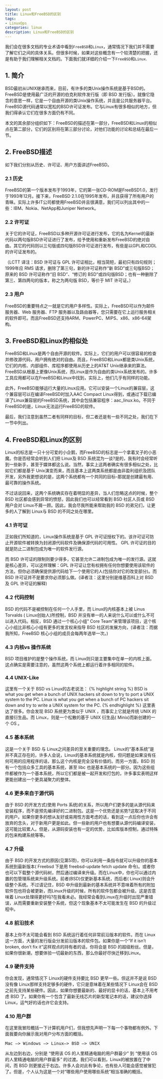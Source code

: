 ```yaml
---
layout: post
title: Linux和FreeBSD的区别
tags:
- LinuxOps
categories: linux
description: Linux和FreeBSD的区别
---
```


我们会在很多文档的专业术语中看到```FreeBSD```和```Linux```，通常情况下我们并不需要了解它们之间的具体关系。但很多时候，如果对这些概念有一个较清楚的把握，还是有助于我们理解相关文档的。下面我们就详细的介绍一下```FreeBSD```和```Linux```.

<!-- more -->



## 1. 简介
BSD最初从UNIX继承而来，目前，有许多的类Unix操作系统是基于BSD的。FreeBSD是使用最广泛的开源的伯克利软件发行版（即 BSD 发行版）。就像它隐含的意思一样，它是一个自由开源的类Unix操作系统，并且是公共服务器平台。FreeBSD源代码通常以宽松的BSD许可证发布。它与Linux有很多相似的地方，但我们得承认它们在很多方面仍有不同。

本文的其余部分组织如下：FreeBSD的描述在第一部分，FreeBSD和Linux的相似点在第二部分，它们的区别将在第三部分讨论，对他们功能的讨论和总结在最后一节。

## 2. FreeBSD描述

如下我们分别从历史、许可证、用户方面讲述FreeBSD。

### 2.1 历史
FreeBSD的第一个版本发布于1993年，它的第一张CD-ROM是FreeBSD1.0，发行于1993年12月。接下来，FreeBSD 2.1.0在1995年发布，并且获得了所有用户的青睐。实际上许多IT公司都使用FreeBSD并且很满意，我们可以列出其中的一些：IBM、Nokia、NetApp和Juniper Network。
 

### 2.2 许可证
关于它的许可证，FreeBSD以多种开源许可证进行发布，它的名为Kernel的最新代码以两句版BSD许可证进行了发布，给予使用和重新发布FreeBSD的绝对自由。其它的代码则以三句版或四句版BSD许可证进行发布，有些是以GPL和CDDL的许可证发布的。

（LCTT 译注：BSD 许可证与 GPL 许可证相比，相当简短，最初只有四句规则；1999年应 RMS 请求，删除了第三句，新的许可证称作“新 BSD”或三句版BSD；原来的 BSD 许可证称作“旧 BSD”、“修订的 BSD”或四句版BSD；也有一种删除了第三、第四两句的版本，称之为两句版 BSD，等价于 MIT 许可证。）

 
### 2.3 用户
FreeBSD的重要特点之一就是它的用户多样性。实际上，FreeBSD可以作为邮件服务器、Web 服务器、FTP 服务器以及路由器等，您只需要在它上运行服务相关的软件即可。而且FreeBSD还支持ARM、PowerPC、MIPS、x86、x86-64架构。


## 3. FreeBSD和Linux的相似处
FreeBSD和Linux是两个自由开源的软件。实际上，它们的用户可以很容易的检查并修改源代码，用户拥有绝对的自由。而且，FreeBSD和Linux都是类Unix系统，它们的内核、内部组件、库程序都使用从历史上的AT&T Unix继承来的算法。FreeBSD从根基上更像Unix系统，而Linux是作为自由的类Unix系统发布的。许多工具应用都可以在FreeBSD和Linux中找到，实际上，他们几乎有同样的功能。

此外，FreeBSD能够运行大量的Linux应用。它可以安装一个Linux的兼容层，这个兼容层可以在编译FreeBSD时加入AAC Compact Linux得到，或通过下载已编译了Linux兼容层的FreeBSD系统，其中会包括兼容程序：aac_linux.ko。不同于FreeBSD的是，Linux无法运行FreeBSD的软件。

最后，我们注意到虽然二者有同样的目标，但二者还是有一些不同之处，我们在下一节中列出。

## 4. FreeBSD和Linux的区别
Linux的标志是一只十分可爱的小企鹅，而FreeBSD的标志是一个拿着叉子的小恶魔。你是否经常会听到人们把 Linux及 BSD 系统混为一谈?是的，我有时会经常听到一些新手，甚至于媒体都这么说。当然，事实上这两者确实有很多相似之处，比如它们都是基于 Unix演变而来，而且基本上这两类系统都是由非盈利组织及团队开发，另外我更想说的是，这两个系统都有一个共同的目标–那就是创建最有用、最可靠的操作系统。

不过话说回来，这两个系统确实存在着明显的差异，当人们忽略这点的时候，整个 BSD 社区都会感到异常的愤怒，因此我们也可以经常看到 BSD 社区人员或 BSD 用户会对 Linux不屑一顾。因此，我会尽我所能来帮助我的 BSD 的弟兄们，让更多的人了解到 Linux与 BSD 的不同之处在哪里。

### 4.1 许可证

正如我们所知道的，Linux操作系统是基于 GPL 许可证授权下的。该许可证可防止开源软件被转换为封闭源代码软件及确保源代码的可用性。 GPL 许可证的目的就是防止二进制包成为唯一的软件发行源。

而 BSD 许可证的限制则要少得多，它甚至允许二进制包成为唯一的发行源。这就是核心差异，可以这样理解：GPL 许可证让您有权拥有任何你想要使用该软件的方法，但你必须确保提供源代码给下一个使用它的人(包括你对它的改变部分)。而 BSD 许可证并不是要求你必须那么做。(译者注：这里分别是维基百科上对 BSD 及 GPL 许可证的解释)

### 4.2 代码控制
BSD 的代码不是被控制在任何一个人手里，而 Linux的内核基本上被 Linus Torvalds ( Linux创始人)所控制，BSD 并没有单一的人来说什么可以或什么不可以进入代码。相反，BSD 通过一个核心小组” Core Team”来管理该项目，这个核心小组比非核心小组有更多的发言权来指导 BSD 社区的发展方向，(译者注：而据我所知，FreeBSD 核心小组的成员会每两年选举一次。)

### 4.3 内核vs 操作系统
BSD 项目维护的是整个操作系统，而 Linux则只是主要集中在单一的内核上面。这点确实是需要注意的，虽然这两个系统上都运行着许多相同的软件。

 
### 4.4 UNIX-Like
这里有一个关于 BSD vs Linux的古老说法：
{% highlight string %}
BSD is what you get when a bunch of UNIX hackers sit down to try to port a UNIX system to the PC. 
Linux is what you get when a bunch of PC hackers sit down and try to write a UNIX system for the PC.
{% endhighlight %}
这里表达了很多。你会发现 BSD 系统更为类似于 UNIX ，而事实上它就是传统 UNIX 的直接衍生品。而 Linux，则是一个松散的基于 UNIX 衍生品( Minix)而新创建的一个 OS 。

### 4.5 基本系统
这是一个关于 BSD 与 Linux之间差异的至关重要的理念。 Linux的“基本系统”是并不真正存在的，许多人会说，Linux的基本系统就是内核，但问题是如果没有任何可用的应用程序的话，那么这个内核是完全没有价值的。而另一方面，BSD 则有一个包括众多工具的基本系统，甚至 libc 也是基本系统的一部分。因为这些组件都被作为一个基本系统，所以它们都是被一起开发和打包的，许多事实表明这样更能创建出一个更具凝聚力的整体。

### 4.6 更多来自于源代码
由于 BSD 的开发方式(使用 Ports 系统)的关系，所以用户们更多的是从源代码来安装程序，而不是预先编译好的二进制包。这是一个优势还是劣势?这取决于不同的用户。如果你更多的想从友好或易用性方面考虑的话，看到这一点后你也许会有放弃的念头，对于新用户更是如此。但一些新的用户也有想要从源代码编译安装，这可能比较累人。但是，从源码安装也有一定的优势，比如库版本控制，通过特殊的包来构建系统等等。

### 4.7 升级
由于 BSD 的开发方式的原因(见第5项)，你可以利用一条指令就可以升级你的基本系统到最新版本( Freebsd 下是用 freebsd-update fetch update 命令)。或者你也可以下载整个源代码树，然后通过编译来升级。而在Linux中，你也可以通过内置的包管理系统来升级系统。前者(BSD)仅更新基本系统，而后者( Linux)则会升级整个系统。不过请记住，BSD 中升级到最新的基本系统并不意味着所有的附加软件包也将会被更新，而Linux升级的时候，所有的软件包都会被升级。这是否意味着 Linux处理得更好吗?在我看未必。我经常会看到Linux在升级时出现严重错误，从而需要重新安装整个系统，但这个现象基本不太可能发生在 BSD 的升级过程中。

### 4.8 前沿技术
基本上你不太可能会看到 BSD 系统运行着任何非常前沿版本的软件。而在 Linux这一方面，大量的发行版会分发前沿版本的软件包。如果你是一个“If it isn’t broken, don’t fix it”这样观点的持有者的话，你将会是 BSD 的超级粉丝。但是，如果你很新潮，想要体验一切最新的东西，那么你最好尽快迁移到Linux。

### 4.9 硬件支持
你会发现，通常情况下 Linux的硬件支持要比 BSD 更早一些。但这并不是说 BSD 没有像 Linux那样支持足够多的硬件，它只是意味着在某些情况下 Linux会在 BSD 之前先支持某些硬件。因此，如果你想要最新的、最好的显卡的话，基本上不用考虑 BSD 了。如果你有一个包含了最新无线芯片的新型笔记本的话，建议你选择 Linux，运气好的话也许它会支持。

### 4.10 用户群
在这里我冒险概括一下计算机用户们，但我想先声明一下每一个事物都有例外。下面我要向你展示我对用户分布方面的概括。
<pre>
Mac –> Windows –> Linux–> BSD –> UNIX
</pre>
从左边到右边，分别是 “使用该 OS 的人里精通电脑的用户群最少” 到 “使用该 OS 的人里精通电脑的用户群最多” 的过渡。我们可以看到，Linux的被放置在了中间，而 BSD 则更接近于右边。许多人会对此有争论，也有些人可能会感觉被冒犯了。但是，个人认为这是一个对“哪些用户使用哪些系统”相当准确的概括。



<br />
<br />
<br />





